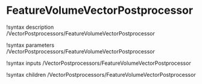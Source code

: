 <!-- MOOSE Documentation Stub: Remove this when content is added. -->

# FeatureVolumeVectorPostprocessor

!syntax description /VectorPostprocessors/FeatureVolumeVectorPostprocessor

!syntax parameters /VectorPostprocessors/FeatureVolumeVectorPostprocessor

!syntax inputs /VectorPostprocessors/FeatureVolumeVectorPostprocessor

!syntax children /VectorPostprocessors/FeatureVolumeVectorPostprocessor
